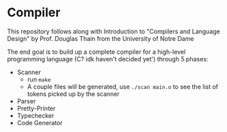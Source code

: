 # Compiler

This repository follows along with Introduction to "Compilers and Language Design" by Prof. Douglas Thain from the University of Notre Dame

The end goal is to build up a complete compiler for a high-level programming language (C? idk haven't decided yet') through 5 phases:

* Scanner
  * run `make` 
  * A couple files will be generated, use `./scan main.o` to see the list of tokens picked up by the scanner
* Parser
* Pretty-Printer
* Typechecker
* Code Generator
